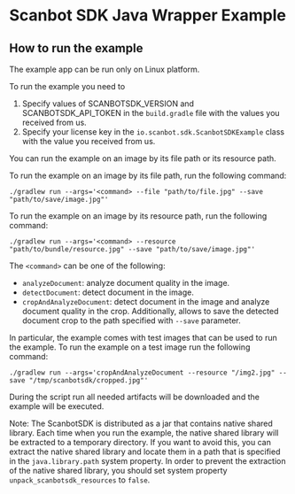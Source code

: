 # Scanbot SDK Java Wrapper Example

## How to run the example

The example app can be run only on Linux platform.

To run the example you need to

1. Specify values of SCANBOTSDK_VERSION and SCANBOTSDK_API_TOKEN in the `build.gradle` file with the values you received
   from us.
2. Specify your license key in the `io.scanbot.sdk.ScanbotSDKExample` class with the value you received
   from us.

You can run the example on an image by its file path or its resource path. 

To run the example on an image by its file path, run the following command:

`./gradlew run --args='<command> --file "path/to/file.jpg" --save "path/to/save/image.jpg"'`

To run the example on an image by its resource path, run the following command:

`./gradlew run --args='<command> --resource "path/to/bundle/resource.jpg" --save "path/to/save/image.jpg"'`

The `<command>` can be one of the following:

* `analyzeDocument`: analyze document quality in the image.
* `detectDocument`: detect document in the image.
* `cropAndAnalyzeDocument`: detect document in the image and analyze document quality in the crop. Additionally, allows to save the detected document crop to the path specified with `--save` parameter.

In particular, the example comes with test images that can be used to run the example. To run the example on a test image run the following command:

`./gradlew run --args='cropAndAnalyzeDocument --resource "/img2.jpg" --save "/tmp/scanbotsdk/cropped.jpg"'`

During the script run all needed artifacts will be downloaded and the example will be executed.

Note: The ScanbotSDK is distributed as a jar that contains native shared library. Each time when you run the example,
the native shared library will be extracted to a temporary directory.
If you want to avoid this, you can extract the native shared library and locate them in a path that is specified in
the `java.library.path` system property. In order to prevent the extraction of the native shared library, you should set
system property `unpack_scanbotsdk_resources` to `false`.